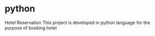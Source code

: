 # python
Hotel Reservation
This project is developed in python language for the purpose of booking hotel 
